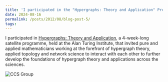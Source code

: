 ```yaml
---
title: 'I participated in the "Hypergraphs: Theory and Application" Programme'
date: 2024-08-16
permalink: /posts/2012/08/blog-post-5/
tags:
---
```


 I participated in [Hypergraphs: Theory and Application](https://www.newton.ac.uk/event/hta/), a 4-week-long satellite programme, held at the Alan Turing Institute, that invited pure and applied mathematicians working at the forefront of hypergraph theory, applied topology and network science to interact with each other to further develop the foundations of hypergraph theory and applications across the sciences.

![CCS Group](/assets/Hypergraph_School.png)
